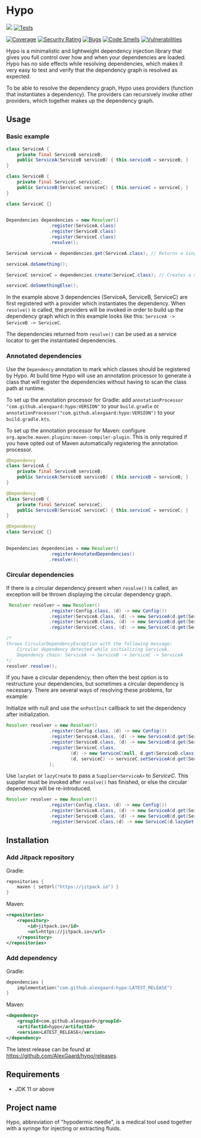 # Hypo

[![](https://jitpack.io/v/AlexGaard/hypo.svg)](https://jitpack.io/#AlexGaard/hypo) [![Tests](https://github.com/AlexGaard/hypo/actions/workflows/test.yml/badge.svg?branch=main)](https://github.com/AlexGaard/hypo/actions/workflows/test.yml)

[![Coverage](https://sonarcloud.io/api/project_badges/measure?project=hypo&metric=coverage)](https://sonarcloud.io/summary/new_code?id=hypo) [![Security Rating](https://sonarcloud.io/api/project_badges/measure?project=hypo&metric=security_rating)](https://sonarcloud.io/summary/new_code?id=hypo) [![Bugs](https://sonarcloud.io/api/project_badges/measure?project=hypo&metric=bugs)](https://sonarcloud.io/summary/new_code?id=hypo) [![Code Smells](https://sonarcloud.io/api/project_badges/measure?project=hypo&metric=code_smells)](https://sonarcloud.io/summary/new_code?id=hypo) [![Vulnerabilities](https://sonarcloud.io/api/project_badges/measure?project=hypo&metric=vulnerabilities)](https://sonarcloud.io/summary/new_code?id=hypo)

Hypo is a minimalistic and lightweight dependency injection library that gives you full control over how and when your dependencies are loaded.
Hypo has no side effects while resolving dependencies, which makes it very easy to test and verify that the dependency graph is resolved as expected.

To be able to resolve the dependency graph, Hypo uses providers (function that instantiates a dependency).
The providers can recursively invoke other providers, which together makes up the dependency graph.


## Usage

### Basic example

```java
class ServiceA {
    private final ServiceB serviceB;
    public ServiceA(ServiceB serviceB) { this.serviceB = serviceB; }
}

class ServiceB {
    private final ServiceC serviceC;
    public ServiceB(ServiceC serviceC) { this.serviceC = serviceC; }
}

class ServiceC {}
    

Dependencies dependencies = new Resolver()
                .register(ServiceA.class)
                .register(ServiceB.class)
                .register(ServiceC.class)
                .resolve();

ServiceA serviceA = dependencies.get(ServiceA.class); // Returns a singleton of ServiceA

serviceA.doSomething();

ServiceC serviceC = dependencies.create(ServiceC.class); // Creates a new instance of ServiceC

serviceC.doSomethingElse();
```

In the example above 3 dependencies (ServiceA, ServiceB, ServiceC) are first registered with a provider which instantiates the dependency.
When `resolve()` is called, the providers will be invoked in order to build up the dependency graph which in this example looks like this: `ServiceA -> ServiceB -> ServiceC`.

The dependencies returned from `resolve()` can be used as a service locator to get the instantiated dependencies.

### Annotated dependencies
Use the `Dependency` annotation to mark which classes should be registered by Hypo. At build time Hypo will use an annotation processor to generate a class 
that will register the dependencies without having to scan the class path at runtime.

To set up the annotation processor for Gradle: add `annotationProcessor "com.github.alexgaard:hypo:VERSION"` to your `build.gradle` 
or `annotationProcessor("com.github.alexgaard:hypo:VERSION")` to your `build.gradle.kts`.

To set up the annotation processor for Maven: configure `org.apache.maven.plugins:maven-compiler-plugin`. 
This is only required if you have opted out of Maven automatically registering the annotation processor.

```java
@Dependency
class ServiceA {
    private final ServiceB serviceB;
    public ServiceA(ServiceB serviceB) { this.serviceB = serviceB; }
}

@Dependency
class ServiceB {
    private final ServiceC serviceC;
    public ServiceB(ServiceC serviceC) { this.serviceC = serviceC; }
}

@Dependency
class ServiceC {}
    

Dependencies dependencies = new Resolver()
                .registerAnnotatedDependencies()
                .resolve();
```

### Circular dependencies

If there is a circular dependency present when `resolve()` is called, an exception will be thrown displaying the circular dependency graph.

```java
 Resolver resolver = new Resolver()
                .register(Config.class, (d) -> new Config())
                .register(ServiceA.class, (d) -> new ServiceA(d.get(ServiceB.class)))
                .register(ServiceB.class, (d) -> new ServiceB(d.get(ServiceC.class)))
                .register(ServiceC.class, (d) -> new ServiceC(d.get(ServiceA.class), d.get(ServiceD.class), d.get(Config.class)));

/*
throws CircularDependencyException with the following message:
    Circular dependency detected while initializing ServiceA.
    Dependency chain: ServiceA -> ServiceB -> ServiceC -> ServiceA
*/
resolver.resolve();
```

If you have a circular dependency, then often the best option is to restructure your dependencies, but sometimes a circular dependency is necessary.
There are several ways of resolving these problems, for example:

Initialize with null and use the `onPostInit` callback to set the dependency after initialization.

```java
Resolver resolver = new Resolver()
                .register(Config.class, (d) -> new Config())
                .register(ServiceA.class, (d) -> new ServiceA(d.get(ServiceB.class)))
                .register(ServiceB.class, (d) -> new ServiceB(d.get(ServiceC.class)))
                .register(ServiceC.class,
                        (d) -> new ServiceC(null, d.get(ServiceD.class), d.get(Config.class)),
                        (d, serviceC) -> serviceC.setServiceA(d.get(ServiceA.class))
                );
```

Use `lazyGet` or `lazyCreate` to pass a ```Supplier<ServiceA>``` to *ServiceC*. This supplier must be invoked after `resolve()` has finished,
or else the circular dependency will be re-introduced.

```java
Resolver resolver = new Resolver()
                .register(Config.class, (d) -> new Config())
                .register(ServiceA.class, (d) -> new ServiceA(d.get(ServiceB.class)))
                .register(ServiceB.class, (d) -> new ServiceB(d.get(ServiceC.class)))
                .register(ServiceC.class,(d) -> new ServiceC(d.lazyGet(ServiceA.class), d.get(ServiceD.class), d.get(Config.class)));
```

## Installation

### Add Jitpack repository

Gradle:
```kotlin
repositories {
	maven { setUrl("https://jitpack.io") }
}
```

Maven:
```xml
<repositories>
    <repository>
        <id>jitpack.io</id>
        <url>https://jitpack.io</url>
    </repository>
</repositories>
```

### Add dependency
Gradle:
```kotlin
dependencies {
	implementation("com.github.alexgaard:hypo:LATEST_RELEASE")
}
```

Maven:
```xml
<dependency>
    <groupId>com.github.alexgaard</groupId>
    <artifactId>hypo</artifactId>
    <version>LATEST_RELEASE</version>
</dependency>
```

The latest release can be found at https://github.com/AlexGaard/hypo/releases.

## Requirements

* JDK 11 or above


## Project name

Hypo, abbreviation of "hypodermic needle", is a medical tool used together with a syringe for injecting or extracting fluids.
